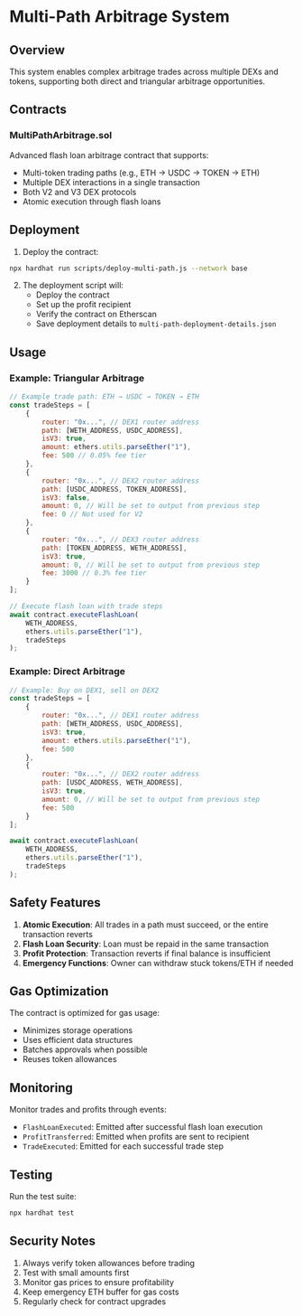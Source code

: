 # Multi-Path Arbitrage System

## Overview
This system enables complex arbitrage trades across multiple DEXs and tokens, supporting both direct and triangular arbitrage opportunities.

## Contracts

### MultiPathArbitrage.sol
Advanced flash loan arbitrage contract that supports:
- Multi-token trading paths (e.g., ETH → USDC → TOKEN → ETH)
- Multiple DEX interactions in a single transaction
- Both V2 and V3 DEX protocols
- Atomic execution through flash loans

## Deployment

1. Deploy the contract:
```bash
npx hardhat run scripts/deploy-multi-path.js --network base
```

2. The deployment script will:
   - Deploy the contract
   - Set up the profit recipient
   - Verify the contract on Etherscan
   - Save deployment details to `multi-path-deployment-details.json`

## Usage

### Example: Triangular Arbitrage

```javascript
// Example trade path: ETH → USDC → TOKEN → ETH
const tradeSteps = [
    {
        router: "0x...", // DEX1 router address
        path: [WETH_ADDRESS, USDC_ADDRESS],
        isV3: true,
        amount: ethers.utils.parseEther("1"),
        fee: 500 // 0.05% fee tier
    },
    {
        router: "0x...", // DEX2 router address
        path: [USDC_ADDRESS, TOKEN_ADDRESS],
        isV3: false,
        amount: 0, // Will be set to output from previous step
        fee: 0 // Not used for V2
    },
    {
        router: "0x...", // DEX3 router address
        path: [TOKEN_ADDRESS, WETH_ADDRESS],
        isV3: true,
        amount: 0, // Will be set to output from previous step
        fee: 3000 // 0.3% fee tier
    }
];

// Execute flash loan with trade steps
await contract.executeFlashLoan(
    WETH_ADDRESS,
    ethers.utils.parseEther("1"),
    tradeSteps
);
```

### Example: Direct Arbitrage

```javascript
// Example: Buy on DEX1, sell on DEX2
const tradeSteps = [
    {
        router: "0x...", // DEX1 router address
        path: [WETH_ADDRESS, USDC_ADDRESS],
        isV3: true,
        amount: ethers.utils.parseEther("1"),
        fee: 500
    },
    {
        router: "0x...", // DEX2 router address
        path: [USDC_ADDRESS, WETH_ADDRESS],
        isV3: true,
        amount: 0, // Will be set to output from previous step
        fee: 500
    }
];

await contract.executeFlashLoan(
    WETH_ADDRESS,
    ethers.utils.parseEther("1"),
    tradeSteps
);
```

## Safety Features

1. **Atomic Execution**: All trades in a path must succeed, or the entire transaction reverts
2. **Flash Loan Security**: Loan must be repaid in the same transaction
3. **Profit Protection**: Transaction reverts if final balance is insufficient
4. **Emergency Functions**: Owner can withdraw stuck tokens/ETH if needed

## Gas Optimization

The contract is optimized for gas usage:
- Minimizes storage operations
- Uses efficient data structures
- Batches approvals when possible
- Reuses token allowances

## Monitoring

Monitor trades and profits through events:
- `FlashLoanExecuted`: Emitted after successful flash loan execution
- `ProfitTransferred`: Emitted when profits are sent to recipient
- `TradeExecuted`: Emitted for each successful trade step

## Testing

Run the test suite:
```bash
npx hardhat test
```

## Security Notes

1. Always verify token allowances before trading
2. Test with small amounts first
3. Monitor gas prices to ensure profitability
4. Keep emergency ETH buffer for gas costs
5. Regularly check for contract upgrades
